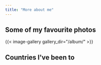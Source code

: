 ```yaml
---
title: "More about me"
---
```


## Some of my favourite photos

{{< image-gallery gallery_dir="/album/" >}}

## Countries I've been to

<!-- VisitedPlaces.com code -->
<script>
// VisitedPlaces.com code
var visitedplaces_config = {
  "map": "world",
  "projection": "geoOrthographic",
  "theme": "dark-yellow",
  "water": 1,
  "graticule": 0,
  "names": 1,
  "duration": 2000,
  "slider": 0,
  "autoplay": 1,
  "autozoom": "none",
  "data": [
    {
      "colors": {},
      "places": [
        "VN"
      ],
      "text": "My Home",
      "position": {
        "zoomLevel": 1,
        "geoPoint": {
          "longitude": 0,
          "latitude": 0
        },
        "rotationX": -106.4,
        "rotationY": -16.5
      }
    },
    {
      "places": [
        "FR",
        "DE",
        "BE",
        "BG",
        "LU",
        "NL"
      ],
      "text": "Europe",
      "position": {
        "geoPoint": {
          "longitude": 12.1,
          "latitude": 53.3
        },
        "rotationX": -12.1,
        "rotationY": -53.3,
        "zoomLevel": 2.4
      }
    },
    {
      "places": [
        "US"
      ],
      "text": "North America",
      "position": {
        "geoPoint": {
          "longitude": -100.6,
          "latitude": 44.4
        },
        "rotationX": 100.6,
        "rotationY": -44.4,
        "zoomLevel": 1.6
      }
    },
    {
      "places": [
        "KH",
        "CN",
        "HK",
        "IN",
        "MM",
        "SG",
        "AE",
        "TW",
        "QA",
        "OM"
      ],
      "text": "Asia",
      "position": {
        "geoPoint": {
          "longitude": 83.8,
          "latitude": 33.3
        },
        "rotationX": -83.8,
        "rotationY": -33.3,
        "zoomLevel": 1.5
      }
    },
    {
      "places": [
        "AU"
      ],
      "text": "Oceania",
      "position": {
        "geoPoint": {
          "longitude": 134.3,
          "latitude": -25.7
        },
        "rotationX": -134.3,
        "rotationY": 25.7,
        "zoomLevel": 1.9
      }
    }
  ],
  "home": "VN"
};
</script>
<div id="chartdiv" style="width: 100%; height: 600px;"></div>
<script src="https://www.visitedplaces.com/js/common.js"></script>
<script src="https://www.visitedplaces.com/js/viewer.js"></script>
<!-- end: VisitedPlaces.com code -->
